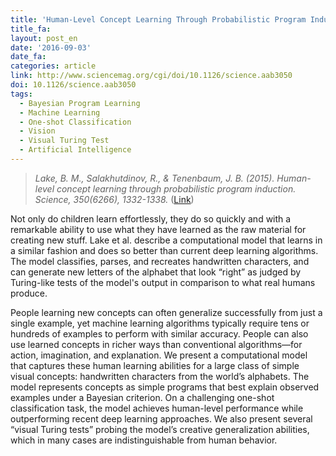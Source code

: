 ```yaml
---
title: 'Human-Level Concept Learning Through Probabilistic Program Induction'
title_fa:
layout: post_en
date: '2016-09-03'
date_fa:
categories: article
link: http://www.sciencemag.org/cgi/doi/10.1126/science.aab3050
doi: 10.1126/science.aab3050
tags:
  - Bayesian Program Learning
  - Machine Learning
  - One-shot Classification
  - Vision
  - Visual Turing Test
  - Artificial Intelligence
---
```


> *Lake, B. M., Salakhutdinov, R., & Tenenbaum, J. B. (2015). Human-level concept learning through probabilistic program induction. Science, 350(6266), 1332-1338.* ([Link](http://www.sciencemag.org/cgi/doi/10.1126/science.aab3050))

Not only do children learn effortlessly, they do so quickly and with a remarkable ability to use what they have learned as the raw material for creating new stuff. Lake et al. describe a computational model that learns in a similar fashion and does so better than current deep learning algorithms. The model classifies, parses, and recreates handwritten characters, and can generate new letters of the alphabet that look “right” as judged by Turing-like tests of the model's output in comparison to what real humans produce.

<!--more-->

People learning new concepts can often generalize successfully from just a single example, yet machine learning algorithms typically require tens or hundreds of examples to perform with similar accuracy. People can also use learned concepts in richer ways than conventional algorithms—for action, imagination, and explanation. We present a computational model that captures these human learning abilities for a large class of simple visual concepts: handwritten characters from the world’s alphabets. The model represents concepts as simple programs that best explain observed examples under a Bayesian criterion. On a challenging one-shot classification task, the model achieves human-level performance while outperforming recent deep learning approaches. We also present several “visual Turing tests” probing the model’s creative generalization abilities, which in many cases are indistinguishable from human behavior.
